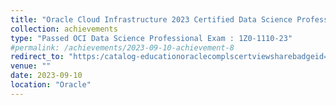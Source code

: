 ```yaml
---
title: "Oracle Cloud Infrastructure 2023 Certified Data Science Professional"
collection: achievements
type: "Passed OCI Data Science Professional Exam : 1Z0-1110-23"
#permalink: /achievements/2023-09-10-achievement-8
redirect_to: "https:/catalog-educationoraclecomplscertviewsharebadgeid=8A82C2D31FB593334F809EAEB0C0A50E565147CEEAAA910C38C674548536767A"
venue: ""
date: 2023-09-10
location: "Oracle"
---
```

